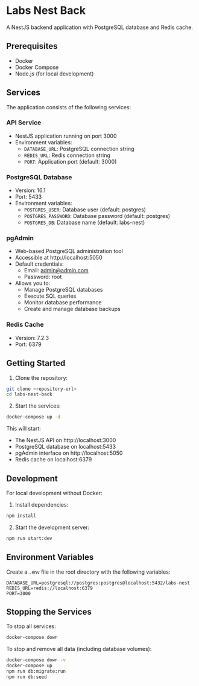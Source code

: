 # Labs Nest Back

A NestJS backend application with PostgreSQL database and Redis cache.

## Prerequisites

- Docker
- Docker Compose
- Node.js (for local development)

## Services

The application consists of the following services:

### API Service
- NestJS application running on port 3000
- Environment variables:
  - `DATABASE_URL`: PostgreSQL connection string
  - `REDIS_URL`: Redis connection string
  - `PORT`: Application port (default: 3000)

### PostgreSQL Database
- Version: 16.1
- Port: 5433
- Environment variables:
  - `POSTGRES_USER`: Database user (default: postgres)
  - `POSTGRES_PASSWORD`: Database password (default: postgres)
  - `POSTGRES_DB`: Database name (default: labs-nest)

### pgAdmin
- Web-based PostgreSQL administration tool
- Accessible at http://localhost:5050
- Default credentials:
  - Email: admin@admin.com
  - Password: root
- Allows you to:
  - Manage PostgreSQL databases
  - Execute SQL queries
  - Monitor database performance
  - Create and manage database backups

### Redis Cache
- Version: 7.2.3
- Port: 6379

## Getting Started

1. Clone the repository:
```bash
git clone <repository-url>
cd labs-nest-back
```

2. Start the services:
```bash
docker-compose up -d
```

This will start:
- The NestJS API on http://localhost:3000
- PostgreSQL database on localhost:5433
- pgAdmin interface on http://localhost:5050
- Redis cache on localhost:6379

## Development

For local development without Docker:

1. Install dependencies:
```bash
npm install
```

2. Start the development server:
```bash
npm run start:dev
```

## Environment Variables

Create a `.env` file in the root directory with the following variables:

```env
DATABASE_URL=postgresql://postgres:postgres@localhost:5432/labs-nest
REDIS_URL=redis://localhost:6379
PORT=3000
```

## Stopping the Services

To stop all services:
```bash
docker-compose down
```

To stop and remove all data (including database volumes):
```bash
docker-compose down -v
docker-compose up
npm run db:migrate:run
npm run db:seed
```
